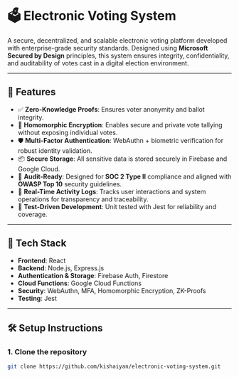 # 🗳️ Electronic Voting System

A secure, decentralized, and scalable electronic voting platform developed with enterprise-grade security standards. Designed using **Microsoft Secured by Design** principles, this system ensures integrity, confidentiality, and auditability of votes cast in a digital election environment.

---

## 🚀 Features

- ✅ **Zero-Knowledge Proofs**: Ensures voter anonymity and ballot integrity.
- 🔐 **Homomorphic Encryption**: Enables secure and private vote tallying without exposing individual votes.
- 🛡️ **Multi-Factor Authentication**: WebAuthn + biometric verification for robust identity validation.
- 📦 **Secure Storage**: All sensitive data is stored securely in Firebase and Google Cloud.
- 📜 **Audit-Ready**: Designed for **SOC 2 Type II** compliance and aligned with **OWASP Top 10** security guidelines.
- 🔎 **Real-Time Activity Logs**: Tracks user interactions and system operations for transparency and traceability.
- 🧪 **Test-Driven Development**: Unit tested with Jest for reliability and coverage.

---

## 🧰 Tech Stack

- **Frontend**: React
- **Backend**: Node.js, Express.js
- **Authentication & Storage**: Firebase Auth, Firestore
- **Cloud Functions**: Google Cloud Functions
- **Security**: WebAuthn, MFA, Homomorphic Encryption, ZK-Proofs
- **Testing**: Jest

---

## 🛠️ Setup Instructions

### 1. Clone the repository

```bash
git clone https://github.com/kishaiyan/electronic-voting-system.git

